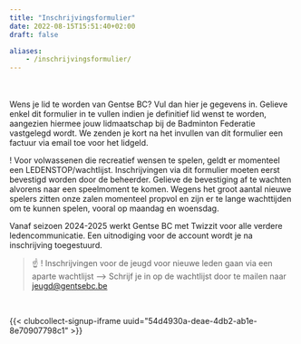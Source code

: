 ```yaml
---
title: "Inschrijvingsformulier"
date: 2022-08-15T15:51:40+02:00
draft: false

aliases:
    - /inschrijvingsformulier/  
---
```




   <br /> <br />Wens je lid te worden van Gentse BC? Vul dan hier je gegevens in.
Gelieve enkel dit formulier in te vullen indien je definitief lid wenst te worden, aangezien hiermee jouw lidmaatschap bij de Badminton Federatie vastgelegd wordt. 
We zenden je kort na het invullen van dit formulier een factuur via email toe voor het lidgeld. 

! Voor volwassenen die recreatief wensen te spelen, geldt er momenteel een LEDENSTOP/wachtlijst. Inschrijvingen via dit formulier moeten eerst bevestigd worden door de beheerder. Gelieve de bevestiging af te wachten alvorens naar een speelmoment te komen. Wegens het groot aantal nieuwe spelers zitten onze zalen momenteel propvol en zijn er te lange wachttijden om te kunnen spelen, vooral op maandag en woensdag. 

Vanaf seizoen 2024-2025 werkt Gentse BC met Twizzit voor alle verdere ledencommunicatie. Een uitnodiging voor de account wordt je na inschrijving toegestuurd. 


> ☝️  ! Inschrijvingen voor de jeugd voor nieuwe leden gaan via een aparte wachtlijst --> Schrijf je in op de wachtlijst door te mailen naar jeugd@gentsebc.be  

<br>




{{< clubcollect-signup-iframe uuid="54d4930a-deae-4db2-ab1e-8e70907798c1" >}}
